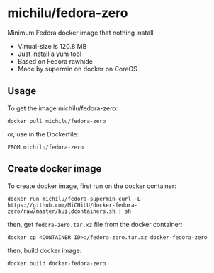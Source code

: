 michilu/fedora-zero
===================

Minimum Fedora docker image that nothing install

* Virtual-size is 120.8 MB
* Just install a yum tool
* Based on Fedora rawhide
* Made by supermin on docker on CoreOS

Usage
-----

To get the image michilu/fedora-zero:

    docker pull michilu/fedora-zero

or, use in the Dockerfile:

    FROM michilu/fedora-zero

Create docker image
-------------------

To create docker image, first run on the docker container:

    docker run michilu/fedora-supermin curl -L https://github.com/MiCHiLU/docker-fedora-zero/raw/master/buildcontainers.sh | sh

then, get `fedora-zero.tar.xz` file from the docker container:

    docker cp <CONTAINER ID>:/fedora-zero.tar.xz docker-fedora-zero

then, build docker image:

    docker build docker-fedora-zero
